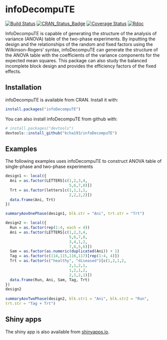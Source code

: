 infoDecompuTE
=============
[![Build Status](https://travis-ci.org/kcha193/infoDecompuTE.png?branch=master)](https://travis-ci.org/kcha193/infoDecompuTE) [![CRAN_Status_Badge](https://www.r-pkg.org/badges/version/infoDecompuTE)](https://cran.r-project.org/package=infoDecompuTE)
[![Coverage Status](https://img.shields.io/codecov/c/github/kcha193/infoDecompuTE/master.svg)](https://codecov.io/github/kcha193/infoDecompuTE?branch=master)
[![Rdoc](http://www.rdocumentation.org/badges/version/infoDecompuTE)](http://www.rdocumentation.org/packages/infoDecompuTE)

InfoDecompuTE is capable of generating the structure of the analysis of variance (ANOVA) table of the two-phase experiments. By inputting the design and the relationships of the random and fixed factors using the Wilkinson-Rogers' syntax, infoDecompuTE can generate the structure of the ANOVA table with the coefficients of the variance components for the expected mean squares. This package can also study the balanced incomplete block design and provides the efficiency factors of the fixed effects.

## Installation

infoDecompuTE is available from CRAN. Install it with:

``` r
install.packages("infoDecompuTE")
```

You can also install infoDecompuTE from github with:

``` r
# install.packages("devtools")
devtools::install_github("kcha193/infoDecompuTE")
```
## Examples

The following examples uses infoDecompuTE to construct ANOVA table of single-phase and two-phase experiments

```R
design1 <- local({ 
  Ani = as.factor(LETTERS[c(1,2,3,4,
                            5,6,7,8)])
  Trt = as.factor(letters[c(1,1,1,1,
                            2,2,2,2)])
  data.frame(Ani, Trt)
})

summaryAovOnePhase(design1, blk.str = "Ani", trt.str = "Trt") 

design2 <- local({ 
  Run = as.factor(rep(1:4, each = 4))
  Ani = as.factor(LETTERS[c(1,2,3,4,
                            5,6,7,8,
                            3,4,1,2,
                            7,8,5,6)])
  Sam = as.factor(as.numeric(duplicated(Ani)) + 1)
  Tag = as.factor(c(114,115,116,117)[rep(1:4, 4)])
  Trt = as.factor(c("healthy", "diseased")[c(1,2,1,2,
                            2,1,2,1,
                            1,2,1,2,
                            2,1,2,1)])
  data.frame(Run, Ani, Sam, Tag, Trt)
})
design2
                                  
summaryAovTwoPhase(design2, blk.str1 = "Ani", blk.str2 = "Run", 
trt.str = "Tag + Trt")  
```

## Shiny apps

The shiny app is also available from [shinyapps.io](https://kcha193.shinyapps.io/infoDecompuTE_Shiny/).
